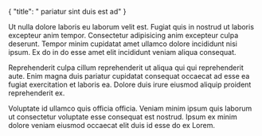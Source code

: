 {
  "title": " pariatur sint duis est ad"
}

Ut nulla dolore laboris eu laborum velit est. Fugiat quis in nostrud ut laboris excepteur anim tempor. Consectetur adipisicing anim excepteur culpa deserunt. Tempor minim cupidatat amet ullamco dolore incididunt nisi ipsum. Ex do in do esse amet elit incididunt veniam aliqua consequat.

Reprehenderit culpa cillum reprehenderit ut aliqua qui qui reprehenderit aute. Enim magna duis pariatur cupidatat consequat occaecat ad esse ea fugiat exercitation et laboris ea. Dolore duis irure eiusmod aliquip proident reprehenderit ex.

Voluptate id ullamco quis officia officia. Veniam minim ipsum quis laborum ut consectetur voluptate esse consequat est nostrud. Ipsum ex minim dolore veniam eiusmod occaecat elit duis id esse do ex Lorem.